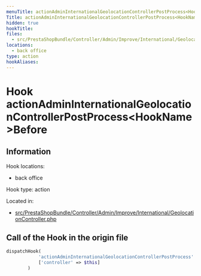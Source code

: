 ```yaml
---
menuTitle: actionAdminInternationalGeolocationControllerPostProcess<HookName>Before
Title: actionAdminInternationalGeolocationControllerPostProcess<HookName>Before
hidden: true
hookTitle: 
files:
  - src/PrestaShopBundle/Controller/Admin/Improve/International/GeolocationController.php
locations:
  - back office
type: action
hookAliases:
---
```


# Hook actionAdminInternationalGeolocationControllerPostProcess&lt;HookName>Before

## Information

Hook locations: 
  - back office

Hook type: action

Located in: 
  - [src/PrestaShopBundle/Controller/Admin/Improve/International/GeolocationController.php](https://github.com/PrestaShop/PrestaShop/blob/8.0.x/src/PrestaShopBundle/Controller/Admin/Improve/International/GeolocationController.php)

## Call of the Hook in the origin file

```php
dispatchHook(
            'actionAdminInternationalGeolocationControllerPostProcess' . $hookName . 'Before',
            ['controller' => $this]
        )
```